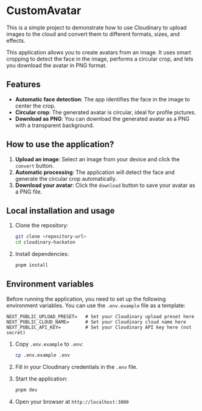 # CustomAvatar

This is a simple project to demonstrate how to use Cloudinary to upload images to the cloud and convert them to different formats, sizes, and effects.

This application allows you to create avatars from an image. It uses smart cropping to detect the face in the image, performs a circular crop, and lets you download the avatar in PNG format.

## Features
- **Automatic face detection**: The app identifies the face in the image to center the crop.
- **Circular crop**: The generated avatar is circular, ideal for profile pictures.
- **Download as PNG**: You can download the generated avatar as a PNG with a transparent background.

## How to use the application?
1. **Upload an image**: Select an image from your device and click the `convert` button.
2. **Automatic processing**: The application will detect the face and generate the circular crop automatically.
3. **Download your avatar**: Click the `download` button to save your avatar as a PNG file.

## Local installation and usage

1. Clone the repository:
   ```bash
   git clone <repository-url>
   cd cloudinary-hackaton
   ```
2. Install dependencies:
   ```bash
   pnpm install
   ```

## Environment variables

Before running the application, you need to set up the following environment variables. You can use the `.env.example` file as a template:

```env
NEXT_PUBLIC_UPLOAD_PRESET=   # Set your Cloudinary upload preset here
NEXT_PUBLIC_CLOUD_NAME=      # Set your Cloudinary cloud name here
NEXT_PUBLIC_API_KEY=         # Set your Cloudinary API key here (not secret)
```

1. Copy `.env.example` to `.env`:
   ```bash
   cp .env.example .env
   ```
2. Fill in your Cloudinary credentials in the `.env` file.

3. Start the application:
   ```bash
   pnpm dev
   ```
4. Open your browser at `http://localhost:3000`


